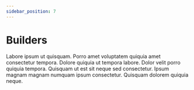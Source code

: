 ```yaml
---
sidebar_position: 7
---
```


# Builders

Labore ipsum ut quisquam. Porro amet voluptatem quiquia amet consectetur tempora. Dolore quiquia ut tempora labore. Dolor velit porro quiquia tempora. Quisquam ut est sit neque sed consectetur. Ipsum magnam magnam numquam ipsum consectetur. Quisquam dolorem quiquia neque.
